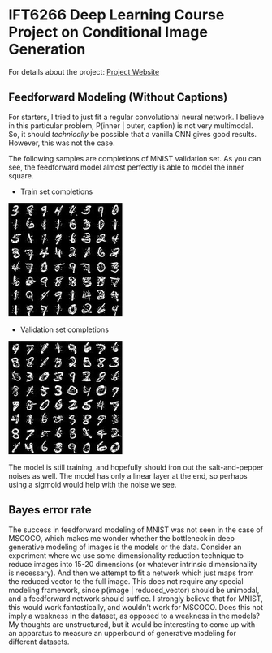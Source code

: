 # IFT6266 Deep Learning Course Project on Conditional Image Generation

For details about the project: [Project Website](https://ift6266h17.wordpress.com/project-description/)

## Feedforward Modeling (Without Captions)

For starters, I tried to just fit a regular convolutional neural network. 
I believe in this particular problem, P(inner | outer, caption) is not very multimodal.
So, it should _technically_ be possible that a vanilla CNN gives good results.
However, this was not the case.

The following samples are completions of MNIST validation set. As you can see, the feedforward model almost perfectly is able to model the inner square.

- Train set completions

![MNIST train set completions](images/ff-cnn-mnist-train.jpg)

- Validation set completions

![MNIST validation set completions](images/ff-cnn-mnist-validation.jpg)

The model is still training, and hopefully should iron out the salt-and-pepper noises as well. The model has only a linear layer at the end, so perhaps using a sigmoid would help with the noise we see.

## Bayes error rate
The success in feedforward modeling of MNIST was not seen in the case of MSCOCO, which makes me wonder whether the bottleneck in deep generative modeling of images is the models or the data. Consider an experiment where we use some dimensionality reduction technique to reduce images into 15-20 dimensions (or whatever intrinsic dimensionality is necessary). And then we attempt to fit a network which just maps from the reduced vector to the full image. This does not require any special modeling framework, since p(image | reduced_vector) should be unimodal, and a feedforward network should suffice. I strongly believe that for MNIST, this would work fantastically, and wouldn't work for MSCOCO. Does this not imply a weakness in the dataset, as opposed to a weakness in the models? My thoughts are unstructured, but it would be interesting to come up with an apparatus to measure an upperbound of generative modeling for different datasets.
